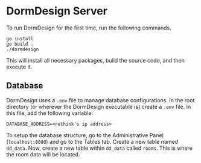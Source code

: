 # DormDesign Server

To run DormDesign for the first time, run the following commands.
```
go install
go build .
./dormdesign
```

This will install all necessary packages, build the source code, and then execute it. 

## Database

DormDesign uses a `.env` file to manage database configurations. In the root directory (or wherever the DormDesign executable is) create a `.env` file. In this file, add the following variable:

```
DATABASE_ADDRESS=<rethink's ip address>
```

To setup the database structure, go to the Administrative Panel (`localhost:8080`) and go to the Tables tab. Create a new table named `dd_data`. Now, create a new table within `dd_data` called `rooms`. This is where the room data will be located. 
